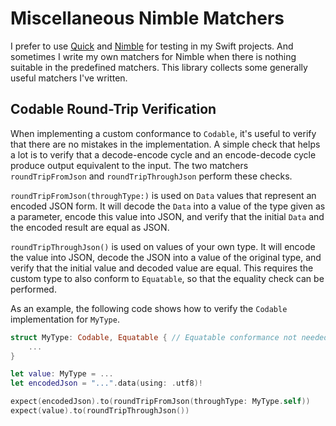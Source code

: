 # Miscellaneous Nimble Matchers

I prefer to use [Quick](https://github.com/Quick/Quick) and [Nimble](https://github.com/Quick/Nimble) for
testing in my Swift projects. And sometimes I write my own matchers for Nimble when there is nothing
suitable in the predefined matchers. This library collects some generally useful matchers I've written.

## Codable Round-Trip Verification

When implementing a custom conformance to `Codable`, it's useful to verify that there are no mistakes in
the implementation. A simple check that helps a lot is to verify that a decode-encode cycle and an
encode-decode cycle produce output equivalent to the input. The two matchers `roundTripFromJson` and
`roundTripThroughJson` perform these checks.

`roundTripFromJson(throughType:)` is used on `Data` values that represent an encoded JSON form. It will
decode the `Data` into a value of the type given as a parameter, encode this value into JSON, and
verify that the initial `Data` and the encoded result are equal as JSON.

`roundTripThroughJson()` is used on values of your own type. It will encode the value into JSON, decode
the JSON into a value of the original type, and verify that the initial value and decoded value are
equal. This requires the custom type to also conform to `Equatable`, so that the equality check can be
performed.

As an example, the following code shows how to verify the `Codable` implementation for `MyType`.
```swift
struct MyType: Codable, Equatable { // Equatable conformance not needed for roundTripFromJson
	...
}

let value: MyType = ...
let encodedJson = "...".data(using: .utf8)!

expect(encodedJson).to(roundTripFromJson(throughType: MyType.self))
expect(value).to(roundTripThroughJson())
```
